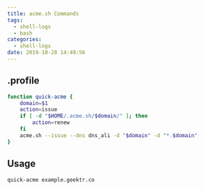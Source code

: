 ```yaml
---
title: acme.sh Commands
tags:
  - shell-logs
  - bash
categories:
  - shell-logs
date: 2019-10-28 14:49:56
---
```


## .profile

```bash
function quick-acme {
    domain=$1
    action=issue
    if [ -d "$HOME/.acme.sh/$domain/" ]; then
        action=renew
    fi
    acme.sh --issue --dns dns_ali -d "$domain" -d "*.$domain"
}
```
<!-- more -->
## Usage

```bash
quick-acme example.geektr.co
```
